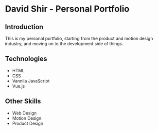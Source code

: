 # David Shir - Personal Portfolio

## Introduction
This is my personal portfolio, starting from the product and motion design industry, and moving on to the development side of things.

## Technologies
+ HTML
+ CSS
+ Vannila JavaScript
+ Vue.js

## Other Skills
+ Web Design
+ Motion Design
+ Product Design

